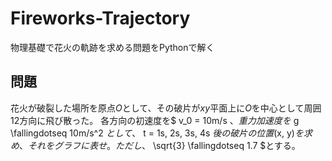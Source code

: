# Fireworks-Trajectory
物理基礎で花火の軌跡を求める問題をPythonで解く

## 問題
花火が破裂した場所を原点$O$として、その破片が$xy$平面上に$O$を中心として周囲$12$方向に飛び散った。
各方向の初速度を$ v_0 = 10m/s $、重力加速度を$ g \fallingdotseq 10m/s^2 $として、$ t = 1s, 2s, 3s, 4s $後の破片の位置$(x, y)$を求め、それをグラフに表せ。
ただし、$ \sqrt{3} \fallingdotseq 1.7 $とする。